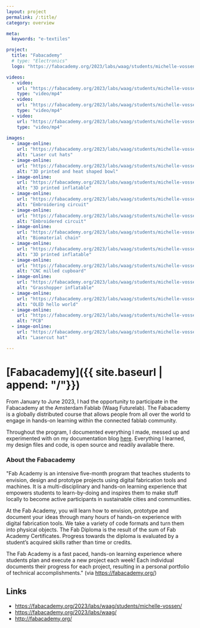 ```yaml
---
layout: project
permalink: /:title/
category: overview

meta:
  keywords: "e-textiles"

project:
  title: "Fabacademy"
  # type: "Electronics"
  logo: "https://fabacademy.org/2023/labs/waag/students/michelle-vossen/assets/images/weeks/week8/thumb.gif"

videos:
  - video:
    url: "https://fabacademy.org/2023/labs/waag/students/michelle-vossen/assets/images/weeks/week9/photos/IMG_5492.MP4"
    type: "video/mp4"
  - video:
    url: "https://fabacademy.org/2023/labs/waag/students/michelle-vossen/assets/images/weeks/week9/photos/neopixelscarf.MP4"
    type: "video/mp4"
  - video:
    url: "https://fabacademy.org/2023/labs/waag/students/michelle-vossen/assets/images/weeks/week11/keyboardworking.mp4"
    type: "video/mp4"
    
images:
  - image-online:
    url: "https://fabacademy.org/2023/labs/waag/students/michelle-vossen/assets/images/weeks/week3/hats/collage.jpg"
    alt: "Laser cut hats"
  - image-online:
    url: "https://fabacademy.org/2023/labs/waag/students/michelle-vossen/assets/images/weeks/week5/results/2.gif"
    alt: "3D printed and heat shaped bowl"
  - image-online:
    url: "https://fabacademy.org/2023/labs/waag/students/michelle-vossen/assets/images/weeks/week5/results/6.gif"
    alt: "3D printed inflatable"
  - image-online:
    url: "https://fabacademy.org/2023/labs/waag/students/michelle-vossen/assets/images/weeks/week8/thumb.gif"
    alt: "Embroidering circuit"
  - image-online:
    url: "https://fabacademy.org/2023/labs/waag/students/michelle-vossen/assets/images/weeks/week8/embroidery/thumb.JPEG"
    alt: "Embroidered circuit"
  - image-online:
    url: "https://fabacademy.org/2023/labs/waag/students/michelle-vossen/assets/images/weeks/week12/thumb.gif"
    alt: "Biomaterial chain"
  - image-online:
    url: "https://fabacademy.org/2023/labs/waag/students/michelle-vossen/assets/images/weeks/week5/results/1.gif"
    alt: "3D printed inflatable"
  - image-online:
    url: "https://fabacademy.org/2023/labs/waag/students/michelle-vossen/assets/images/weeks/week7/making/final.jpg"
    alt: "CNC milled cupboard"
  - image-online:
    url: "https://fabacademy.org/2023/labs/waag/students/michelle-vossen/assets/images/weeks/week5/inflatables2.jpg"
    alt: "Grasshopper inflatable"
  - image-online:
    url: "https://fabacademy.org/2023/labs/waag/students/michelle-vossen/assets/images/weeks/week9/oled/IMG_5595.JPEG"
    alt: "OLED hello world"
  - image-online:
    url: "https://fabacademy.org/2023/labs/waag/students/michelle-vossen/assets/images/weeks/week11/IMG_6087.JPEG"
    alt: "PCB"
  - image-online:
    url: "https://fabacademy.org/2023/labs/waag/students/michelle-vossen/assets/images/weeks/week3/hats/IMG_4301.JPEG"
    alt: "Lasercut hat"

---
```

# [Fabacademy]({{ site.baseurl | append: "/"}})

From January to June 2023, I had the opportunity to participate in the Fabacademy at the Amsterdam Fablab (Waag Futurelab). The Fabacademy is a globally distributed course that allows people from all over the world to engage in hands-on learning within the connected fablab community. 

Throughout the program, I documented everything I made, messed up and experimented with on my documentation blog [here](https://fabacademy.org/2023/labs/waag/students/michelle-vossen/). Everything I learned, my design files and code, is open source and readily available there.

### About the Fabacademy
"Fab Academy is an intensive ﬁve-month program that teaches students to envision, design and prototype projects using digital fabrication tools and machines. It is a multi-disciplinary and hands-on learning experience that empowers students to learn-by-doing and inspires them to make stuff locally to become active participants in sustainable cities and communities.

At the Fab Academy, you will learn how to envision, prototype and document your ideas through many hours of hands-on experience with digital fabrication tools. We take a variety of code formats and turn them into physical objects. The Fab Diploma is the result of the sum of Fab Academy Certificates. Progress towards the diploma is evaluated by a student’s acquired skills rather than time or credits.

The Fab Academy is a fast paced, hands-on learning experience where students plan and execute a new project each week! Each individual documents their progress for each project, resulting in a personal portfolio of technical accomplishments." (via <https://fabacademy.org/>)

## Links
- <https://fabacademy.org/2023/labs/waag/students/michelle-vossen/>
- <https://fabacademy.org/2023/labs/waag/>
- <http://fabacademy.org/>